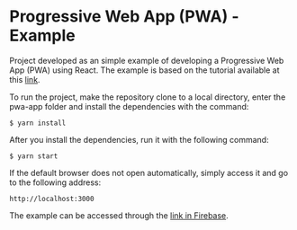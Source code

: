# Progressive Web App (PWA) - Example

Project developed as an simple example of developing a Progressive Web App (PWA) using React. The example is based on the tutorial available at this [link](https://dzone.com/articles/a-step-by-step-tutorial-for-developing-a-progressi).

To run the project, make the repository clone to a local directory, enter the pwa-app folder and install the dependencies with the command:

```$ yarn install``` 

After you install the dependencies, run it with the following command:

```$ yarn start```

If the default browser does not open automatically, simply access it and go to the following address:

```http://localhost:3000```

The example can be accessed through the [link in Firebase](https://pwa-app-4ad7f.firebaseapp.com).